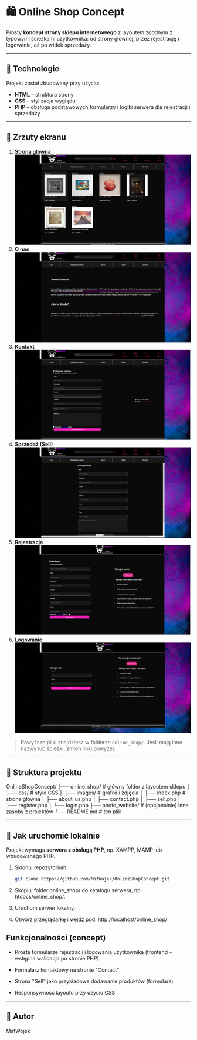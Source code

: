 # 🛍️ Online Shop Concept

Prosty **koncept strony sklepu internetowego** z layoutem zgodnym z typowymi ścieżkami użytkownika: od strony głównej, przez rejestrację i logowanie, aż po widok sprzedaży.

---

## 🧰 Technologie

Projekt został zbudowany przy użyciu:
- **HTML** – struktura strony
- **CSS** – stylizacja wyglądu
- **PHP** – obsługa podstawowych formularzy i logiki serwera dla rejestracji i sprzedaży

---

## 📸 Zrzuty ekranu

1. **Strona główna**  
   ![Main page](photo_website/main.png)
2. **O nas**  
   ![About us](photo_website/about_us.png)
3. **Kontakt**  
   ![Contact page](photo_website/contact.png)
4. **Sprzedaż (Sell)**  
   ![Sell page](photo_website/sell.png)
5. **Rejestracja**  
   ![Register page](photo_website/register.png)
6. **Logowanie**  
   ![Login page](photo_website/login.png)

> Powyższe pliki znajdziesz w folderze `online_shop/`. Jeśli mają inne nazwy lub ścieżki, zmień linki powyżej.

---

## 📂 Struktura projektu

OnlineShopConcept/
├── online_shop/ # główny folder z layoutem sklepu
│ ├── css/ # style CSS
│ ├── images/ # grafiki i zdjęcia
│ ├── index.php # strona główna
│ ├── about_us.php
│ ├── contact.php
│ ├── sell.php
│ ├── register.php
│ └── login.php
├── photo_website/ # (opcjonalnie) inne zasoby z projektów
└── README.md # ten plik

---

## 🚀 Jak uruchomić lokalnie

Projekt wymaga **serwera z obsługą PHP**, np. XAMPP, MAMP lub wbudowanego PHP.

1. Sklonuj repozytorium:
   ```bash
   git clone https://github.com/MatWojek/OnlineShopConcept.git

2. Skopiuj folder online_shop/ do katalogu serwera, np. htdocs/online_shop/.

3. Uruchom serwer lokalny.

4. Otwórz przeglądarkę i wejdź pod: http://localhost/online_shop/

## Funkcjonalności (concept)

- Proste formularze rejestracji i logowania użytkownika (frontend + wstępna walidacja po stronie PHP)

- Formularz kontaktowy na stronie "Contact"

- Strona "Sell" jako przykładowe dodawanie produktów (formularz)

- Responsywność layoutu przy użyciu CSS

---

## 👤 Autor

MatWojek
